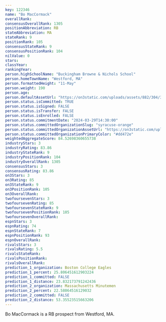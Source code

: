 ```yaml
---
key: 122346
name: "Bo MacCormack"
overallRank: 
consensusOverallRank: 1305
positionAbbreviation: RB
stateAbbreviation: MA
stateRank: 9
positionRank: 105
consensusStateRank: 9
consensusPositionRank: 104
nilValue: 0
stars: 
classYear: 
rankingYear: 
person.highSchoolName: "Buckingham Browne & Nichols School"
person.homeTownName: "Westford, MA"
person.formattedHeight: "11-May"
person.weight: 190
person.age: 
person.defaultAssetUrl: "https://on3static.com/uploads/assets/882/304/304882.png"
person.status.isCommitted: TRUE
person.status.isSigned: FALSE
person.status.isTransfer: FALSE
person.status.isEnrolled: FALSE
person.status.commitmentDate: "2024-03-29T14:30:00"
person.status.committedOrganizationSlug: "syracuse-orange"
person.status.committedOrganizationAssetUrl: "https://on3static.com/uploads/assets/260/150/150260.svg"
person.status.committedOrganizationPrimaryColor: "#dd472e"
weightedAggregateScore: 84.52698360655738
industryStars: 3
industryRating: 83.86
industryStateRank: 9
industryPositionRank: 104
industryOverallRank: 1305
consensusStars: 3
consensusRating: 83.86
on3Stars: 3
on3Rating: 85
on3StateRank: 9
on3PositionRank: 105
on3OverallRank: 
twofoursevenStars: 3
twofoursevenRating: 85
twofoursevenStateRank: 9
twofoursevenPositionRank: 105
twofoursevenOverallRank: 
espnStars: 3
espnRating: 74
espnStateRank: 7
espnPositionRank: 93
espnOverallRank: 
rivalsStars: 3
rivalsRating: 5.5
rivalsStateRank: 
rivalsPositionRank: 
rivalsOverallRank: 
prediction_1_organization: Boston College Eagles
prediction_1_percent: 25.806451612903224
prediction_1_committed: FALSE
prediction_1_distance: 23.832173791242436
prediction_2_organization: Massachusetts Minutemen
prediction_2_percent: 22.58064516129032
prediction_2_committed: FALSE
prediction_2_distance: 53.35523515663206
---
```

Bo MacCormack is a RB prospect from Westford, MA.